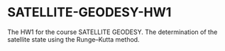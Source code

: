 # SATELLITE-GEODESY-HW1
The HW1 for the course SATELLITE GEODESY. The determination of the satellite state using the Runge–Kutta method.
